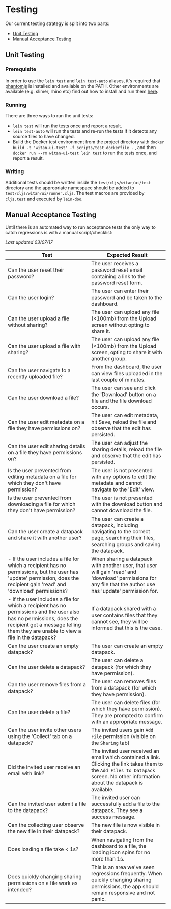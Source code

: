 # Testing

Our current testing strategy is split into two parts:

* [Unit Testing](#unit-testing)
* [Manual Acceptance Testing](#manual-acceptance-testing)

## Unit Testing
### Prerequisite
In order to use the `lein test` and `lein test-auto` aliases, it's required that [phantomjs](http://phantomjs.org/) is installed and available on the PATH. Other environments are available (e.g. slimer, rhino etc) find out how to install and run them [here](https://github.com/bensu/doo#setting-up-environments).

### Running
There are three ways to run the unit tests:
* `lein test` will run the tests once and report a result.
* `lein test-auto` will run the tests and re-run the tests if it detects any source files to have changed.
* Build the Docker test environment from the project directory with `docker build -t 'witan-ui-test' -f scripts/test.dockerfile .` , and then `docker run --rm witan-ui-test lein test` to run the tests once, and report a result.

### Writing
Additional tests should be written inside the `test/cljs/witan/ui/test` directory and the appropriate namespace should be added to `test/cljs/witan/ui/runner.cljs`. The test macros are provided by `cljs.test` and executed by `lein-doo`.

## Manual Acceptance Testing
Until there is an automated way to run acceptance tests the only way to catch regressions is with a manual script/checklist:

*Last updated 03/07/17*

| Test  | Expected Result |
| --------| ------ |
| Can the user reset their password? | The user receives a password reset email containing a link to the password reset form. |
| Can the user login? | The user can enter their password and be taken to the dashboard. |
| Can the user upload a file without sharing? | The user can upload any file (<100mb) from the Upload screen without opting to share it. |
| Can the user upload a file with sharing? | The user can upload any file (<100mb) from the Upload screen, opting to share it with another group. |
| Can the user navigate to a recently uploaded file? | From the dashboard, the user can view files uploaded in the last couple of minutes. |
| Can the user download a file? | The user can see and click the 'Download' button on a file and the file download occurs.|
| Can the user edit metadata on a file they have permissions on? | The user can edit metadata, hit Save, reload the file and observe that the edit has persisted.|
| Can the user edit sharing details on a file they have permissions on? | The user can adjust the sharing details, reload the file and observe that the edit has persisted.|
| Is the user prevented from editing metadata on a file for which they don't have permission? | The user is not presented with any options to edit the metadata and cannot navigate to the 'Edit' view.| Is the user prevented from editing sharing details on a file for which they don't have permission? | The user is not presented with any options to adjust the sharing details and cannot use the search facility of the 'Sharing' view.|
| Is the user prevented from downloading a file for which they don't have permission? | The user is not presented with the download button and cannot download the file.|
| Can the user create a datapack and share it with another user? | The user can create a datapack, including navigating to the correct page, searching their files, searching groups and saving the datapack. |
| - If the user includes a file for which a recipient has no permissions, but the user has 'update' permission, does the recipient gain 'read' and 'download' permissions? | When sharing a datapack with another user, that user will gain 'read' and 'download' permissions for any file that the author use has 'update' permission for. |
| - If the user includes a file for which a recipient has no permissions and the user also has no permissions, does the recipient get a message telling them they are unable to view a file in the datapack? | If a datapack shared with a user contains files that they cannot see, they will be informed that this is the case. |
| Can the user create an empty datapack? | The user can create an empty datapack. |
| Can the user delete a datapack? | The user can delete a datapack (for which they have permission). |
| Can the user remove files from a datapack? | The user can removes files from a datapack (for which they have permission). |
| Can the user delete a file? | The user can delete files (for which they have permission). They are prompted to confirm with an appropriate message. |
| Can the user invite other users using the 'Collect' tab on a datapack? | The invited users gain `Add File` permission (visible on the `Sharing` tab) |
| Did the invited user receive an email with link? | The invited user received an email which contained a link. Clicking the link takes them to the `Add Files to Datapack` screen. No other information about the datapack is available. |
| Can the invited user submit a file to the datapack? | The invited user can successfully add a file to the datapack. They see a success message. |
| Can the collecting user observe the new file in their datapack? | The new file is now visible in their datapack. |
| Does loading a file take < 1s? | When navigating from the dashboard to a file, the loading icon spins for no more than 1s. | Does saving metadata take < 3.5s? | When hitting 'Save' after editing metadata, the button should stay disabled for no more than 3.5s. |
| Does quickly changing sharing permissions on a file work as intended? | This is an area we've seen regressions frequently. When quickly changing sharing permissions, the app should remain responsive and not panic. |

